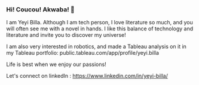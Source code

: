 ### Hi! Coucou! Akwaba! 👋

I am Yeyi Billa. Although I am tech person, I love literature so much, and you will often see me with a novel in hands.
I like this balance of technology and literature and invite you to discover my universe!


I am also very interested in robotics, and made a Tableau analysis on it in my Tableau portfolio: public.tableau.com/app/profile/yeyi.billa   

Life is best when we enjoy our passions!

Let's connect on linkedIn : https://www.linkedin.com/in/yeyi-billa/ 


<!--
**billay1/billay1** is a ✨ _special_ ✨ repository because its `README.md` (this file) appears on your GitHub profile.

Here are some ideas to get you started:

- 🔭 I’m currently working on ...
- 🌱 I’m currently learning ...
- 👯 I’m looking to collaborate on ...
- 🤔 I’m looking for help with ...
- 💬 Ask me about ...
- 📫 How to reach me: ...
- 😄 Pronouns: ...
- ⚡ Fun fact: ...
-->
